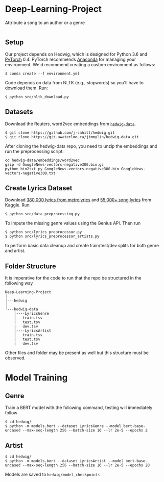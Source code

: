 # Deep-Learning-Project
Attribute a song to an author or a genre

<a href="pdfs/COMS_W4995_Deep_Learning_Project_Final_Report.pdf.pdf" class="image fit"><img src="images/marr_pic.jpg" alt=""></a>	

## Setup

Our project depends on Hedwig, which is designed for Python 3.6 and [PyTorch](https://pytorch.org/) 0.4. PyTorch recommends [Anaconda](https://www.anaconda.com/distribution/) for managing your environment. We'd recommend creating a custom environment as follows:

```
$ conda create --f environment.yml
```

Code depends on data from NLTK (e.g., stopwords) so you'll have to download them. Run:

```
$ python src/nltk_download.py
```



## Datasets

Download the Reuters, word2vec embeddings from [`hedwig-data`](https://git.uwaterloo.ca/jimmylin/hedwig-data).

```
$ git clone https://github.com/j-cahill/hedwig.git
$ git clone https://git.uwaterloo.ca/jimmylin/hedwig-data.git
```

After cloning the hedwig-data repo, you need to unzip the embeddings and run the preprocessing script:

```
cd hedwig-data/embeddings/word2vec 
gzip -d GoogleNews-vectors-negative300.bin.gz 
python bin2txt.py GoogleNews-vectors-negative300.bin GoogleNews-vectors-negative300.txt 
```

## Create Lyrics Dataset

Download [380,000 lyrics from metrolyrics](https://kaggle.com/gyani95/380000-lyrics-from-metrolyrics) and [55,000+ song lyrics](https://www.kaggle.com/mousehead/songlyrics) from Kaggle. Run

```
$ python src/data_preprocessing.py 
```

To impute the missing genre values using the Genius API. Then run

```
$ python src/lyrics_preprocessor.py
$ python src/lyrics_preprocessor_artists.py
```

to perform basic data cleanup and create train/test/dev splits for both genre and artist.

## Folder Structure

It is imperative for the code to run that the repo be structured in the following way

```
Deep-Learning-Project   
│
|---hedwig
│   
└---hedwig-data
    │----LyricsGenre
    |	train.tsv
    |	test.tsv
    |	dev.tsv
    │----LyricsArtist
    |	train.tsv
    |	test.tsv
	|	dev.tsv
```

Other files and folder may be present as well but this structure must be observed.

# Model Training

## Genre

Train a BERT model with the following command, testing will immediately follow

```
$ cd hedwig/
$ python -m models.bert --dataset LyricsGenre --model bert-base-uncased --max-seq-length 256 --batch-size 16 --lr 2e-5 --epochs 2
```

## Artist 

```
$ cd hedwig/
$ python -m models.bert --dataset LyricsArtist --model bert-base-uncased --max-seq-length 256 --batch-size 16 --lr 2e-5 --epochs 20
```

Models are saved to `hedwig/model_checkpoints`
